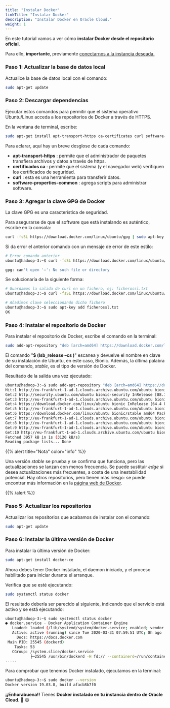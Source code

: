 ```yaml
---
title: "Instalar Docker"
linkTitle: "Instalar Docker"
description: "Instalar Docker en Oracle Cloud."
weight: 1
---
```


En este tutorial vamos a ver cómo **instalar Docker desde el repositorio oficial**.

Para ello, **importante**, previamente [conectarnos a la instancia deseada.](/oracle/how-to/creacion-host/#conectarse-a-la-instancia)

### Paso 1: Actualizar la base de datos local

Actualice la base de datos local con el comando:

```bash
sudo apt-get update
```

### Paso 2: Descargar dependencias

Ejecutar estos comandos para permitir que el sistema operativo Ubuntu/Linux acceda a los repositorios de Docker a través de HTTPS.

En la ventana de terminal, escribe:

```bash
sudo apt-get install apt-transport-https ca-certificates curl software-properties-common
```

Para aclarar, aquí hay un breve desglose de cada comando:

- **apt-transport-https** : permite que el administrador de paquetes transfiera archivos y datos a través de https.
- **certificados ca** : permite que el sistema (y el navegador web) verifiquen los certificados de seguridad.
- **curl** : esta es una herramienta para transferir datos.
- **software-properties-common** : agrega scripts para administrar software.

### Paso 3: Agregar la clave GPG de Docker

La clave GPG es una característica de seguridad.

Para asegurarse de que el software que está instalando es auténtico, escribe en la consola:

```bash
curl -fsSL https://download.docker.com/linux/ubuntu/gpg | sudo apt-key add –
```

Si da error el anterior comando con un mensaje de error de este estilo:

```bash
# Error comando anterior
ubuntu@hadoop-3:~$ curl -fsSL https://download.docker.com/linux/ubuntu/gpg | sudo apt-key add –

gpg: can't open '–': No such file or directory
```

Se solucionaría de la siguiente forma:

```bash
# Guardamos la salida de curl en un fichero, ej: ficherossl.txt
ubuntu@hadoop-3:~$ curl -fsSL https://download.docker.com/linux/ubuntu/gpg > ficherossl.txt

# Añadimos clave seleccionando dicho fichero
ubuntu@hadoop-3:~$ sudo apt-key add ficherossl.txt
OK
```

### Paso 4: Instalar el repositorio de Docker

Para instalar el repositorio de Docker, escribe el comando en la terminal:

```bash
sudo add-apt-repository "deb [arch=amd64] https://download.docker.com/linux/ubuntu  $(lsb_release -cs)  stable"
```

El comando "**$ (lsb_release –cs )**" escanea y devuelve el nombre en clave de su instalación de Ubuntu, en este caso, Bionic. Además, la última palabra del comando, _stable_, es el tipo de versión de Docker.

Resultado de la salida una vez ejecutado:

```bash
ubuntu@hadoop-3:~$ sudo add-apt-repository "deb [arch=amd64] https://download.doc                                                                ker.com/linux/ubuntu  $(lsb_release -cs)  stable"
Hit:1 http://eu-frankfurt-1-ad-1.clouds.archive.ubuntu.com/ubuntu bionic InReleas                                                                e
Get:2 http://security.ubuntu.com/ubuntu bionic-security InRelease [88.7 kB]
Get:3 http://eu-frankfurt-1-ad-1.clouds.archive.ubuntu.com/ubuntu bionic-updates                                                                 InRelease [88.7 kB]
Get:4 https://download.docker.com/linux/ubuntu bionic InRelease [64.4 kB]
Get:5 http://eu-frankfurt-1-ad-1.clouds.archive.ubuntu.com/ubuntu bionic-backport                                                                s InRelease [74.6 kB]
Get:6 https://download.docker.com/linux/ubuntu bionic/stable amd64 Packages [11.0                                                                 kB]
Get:7 http://eu-frankfurt-1-ad-1.clouds.archive.ubuntu.com/ubuntu bionic-updates/                                                                main amd64 Packages [897 kB]
Get:8 http://eu-frankfurt-1-ad-1.clouds.archive.ubuntu.com/ubuntu bionic-updates/                                                                main i386 Packages [662 kB]
Get:9 http://eu-frankfurt-1-ad-1.clouds.archive.ubuntu.com/ubuntu bionic-updates/                                                                universe amd64 Packages [1060 kB]
Get:10 http://eu-frankfurt-1-ad-1.clouds.archive.ubuntu.com/ubuntu bionic-updates                                                                /universe i386 Packages [1011 kB]
Fetched 3957 kB in 1s (3120 kB/s)
Reading package lists... Done
```

{{% alert title="Nota" color="info" %}}

Una versión _stable_ se prueba y se confirma que funciona, pero las actualizaciones se lanzan con menos frecuencia. Se puede sustituir _edge_ si desea actualizaciones más frecuentes, a costa de una inestabilidad potencial. Hay otros repositorios, pero tienen más riesgo: se puede encontrar más información en la [página web de Docker](https://docs.docker.com/v17.09/engine/installation/linux/docker-ce/ubuntu/#set-up-the-repository).

{{% /alert %}}

### Paso 5: Actualizar los repositorios

Actualizar los repositorios que acabamos de instalar con el comando:

```bash
sudo apt-get update
```

### Paso 6: Instalar la última versión de Docker

Para instalar la última versión de Docker:

```bash
sudo apt-get install docker-ce
```

Ahora debes tener Docker instalado, el daemon iniciado, y el proceso habilitado para iniciar durante el arranque.

Verifica que se esté ejecutando:

```bash
sudo systemctl status docker
```

El resultado debería ser parecido al siguiente, indicando que el servicio está activo y se está ejecutando:

```bash
ubuntu@hadoop-3:~$ sudo systemctl status docker
● docker.service - Docker Application Container Engine
   Loaded: loaded (/lib/systemd/system/docker.service; enabled; vendor preset: enabled)
   Active: active (running) since Tue 2020-03-31 07:59:51 UTC; 8h ago
     Docs: https://docs.docker.com
 Main PID: 25545 (dockerd)
    Tasks: 53
   CGroup: /system.slice/docker.service
           ├─25545 /usr/bin/dockerd -H fd:// --containerd=/run/containerd/containerd.sock
.....
```

Para comprobar que tenemos Docker instalado, ejecutamos en la terminal:

```bash
ubuntu@hadoop-3:~$ sudo docker --version
Docker version 19.03.8, build afacb8b7f0
```

**¡¡Enhorabuena!!** Tienes **Docker instalado en tu instancia dentro de Oracle Cloud**. :tada: :smile:
